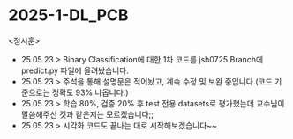 # 2025-1-DL_PCB
<정시훈>
* 25.05.23 > Binary Classification에 대한 1차 코드를 jsh0725 Branch에 predict.py 파일에 올려놨습니다.
* 25.05.23 > 주석을 통해 설명문은 적어놨고, 계속 수정 및 보완 중입니다.(코드 기준으로는 정확도 93% 나옵니다.)
* 25.05.23 > 학습 80%, 검증 20% 후 test 전용 datasets로 평가했는데 교수님이 말씀해주신 것과 같은지는 모르겠습니다;;
* 25.05.23 > 시각화 코드도 끝나는 대로 시작해보겠습니다~~